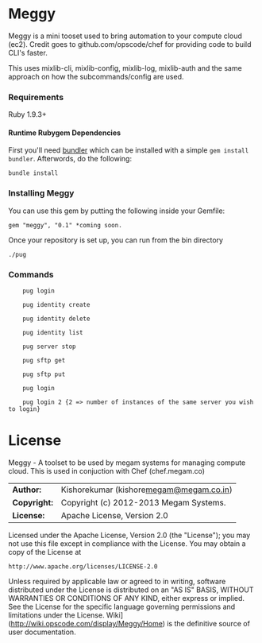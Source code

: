 # Meggy

Meggy is a mini tooset used to bring automation to your compute cloud (ec2).
Credit goes to github.com/opscode/chef for providing code to build CLI's faster. 

This uses mixlib-cli, mixlib-config, mixlib-log, mixlib-auth and the same approach on how the subcommands/config are 
used.

### Requirements

Ruby 1.9.3+ 


#### Runtime Rubygem Dependencies

First you'll need [bundler](http://github.com/carlhuda/bundler) which can
be installed with a simple `gem install bundler`. Afterwords, do the following:

    bundle install

### Installing Meggy

You can use this gem by putting the following inside your Gemfile:

    gem "meggy", "0.1" *coming soon.

Once your repository is set up, you can run from the bin directory

```cd ~/meggy/bin/
./pug
```

### Commands

```
	pug	login
	
	pug identity create
	
	pug identity delete
	
	pug identity list
	
	pug server stop
	
	pug sftp get
	
	pug sftp put
	
	pug login

	pug login 2 {2 => number of instances of the same server you wish to login}
```

# License

Meggy - A toolset to be used by megam systems for managing compute cloud.
This is used in conjuction with Chef (chef.megam.co)

|                      |                                          |
|:---------------------|:-----------------------------------------|
| **Author:**          | Kishorekumar (kishore<megam@megam.co.in>)
| **Copyright:**       | Copyright (c) 2012-2013 Megam Systems.
| **License:**         | Apache License, Version 2.0

Licensed under the Apache License, Version 2.0 (the "License");
you may not use this file except in compliance with the License.
You may obtain a copy of the License at

    http://www.apache.org/licenses/LICENSE-2.0

Unless required by applicable law or agreed to in writing, software
distributed under the License is distributed on an "AS IS" BASIS,
WITHOUT WARRANTIES OR CONDITIONS OF ANY KIND, either express or implied.
See the License for the specific language governing permissions and
limitations under the License.
Wiki](http://wiki.opscode.com/display/Meggy/Home) is the definitive
source of user documentation.
